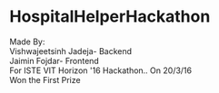# HospitalHelperHackathon
Made By:  
Vishwajeetsinh Jadeja- Backend  
Jaimin Fojdar- Frontend  
For ISTE VIT Horizon '16 Hackathon.. On 20/3/16  
Won the First Prize  
